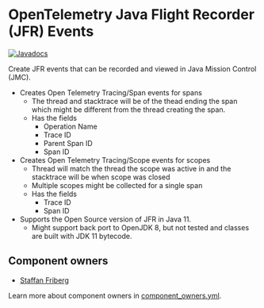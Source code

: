 # OpenTelemetry Java Flight Recorder (JFR) Events

[![Javadocs][javadoc-image]][javadoc-url]

Create JFR events that can be recorded and viewed in Java Mission Control (JMC).

* Creates Open Telemetry Tracing/Span events for spans
  * The thread and stacktrace will be of the thead ending the span which might be different from the thread creating the span.
  * Has the fields
    * Operation Name
    * Trace ID
    * Parent Span ID
    * Span ID
* Creates Open Telemetry Tracing/Scope events for scopes
  * Thread will match the thread the scope was active in and the stacktrace will be when scope was closed
  * Multiple scopes might be collected for a single span
  * Has the fields
    * Trace ID
    * Span ID
* Supports the Open Source version of JFR in Java 11.
  * Might support back port to OpenJDK 8, but not tested and classes are built with JDK 11 bytecode.

[javadoc-image]: https://www.javadoc.io/badge/io.opentelemetry/opentelemetry-sdk-extension-jfr-events.svg
[javadoc-url]: https://www.javadoc.io/doc/io.opentelemetry/opentelemetry-sdk-extension-jfr-events

## Component owners

- [Staffan Friberg](https://github.com/sfriberg)

Learn more about component owners in [component_owners.yml](../.github/component_owners.yml).
